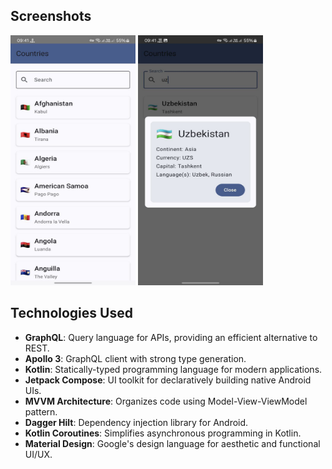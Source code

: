 ## Screenshots

<img src="screens/1.jpg" alt="Screen 1" width="200" height="400" /> <img src="screens/2.jpg" alt="Screen 2" width="200" height="400" />

## Technologies Used

- **GraphQL**: Query language for APIs, providing an efficient alternative to REST.
- **Apollo 3**: GraphQL client with strong type generation.
- **Kotlin**: Statically-typed programming language for modern applications.
- **Jetpack Compose**: UI toolkit for declaratively building native Android UIs.
- **MVVM Architecture**: Organizes code using Model-View-ViewModel pattern.
- **Dagger Hilt**: Dependency injection library for Android.
- **Kotlin Coroutines**: Simplifies asynchronous programming in Kotlin.
- **Material Design**: Google's design language for aesthetic and functional UI/UX.

